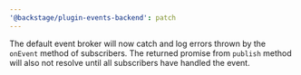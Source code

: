 ```yaml
---
'@backstage/plugin-events-backend': patch
---
```


The default event broker will now catch and log errors thrown by the `onEvent` method of subscribers. The returned promise from `publish` method will also not resolve until all subscribers have handled the event.
